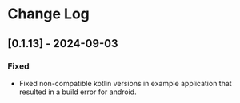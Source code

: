 ﻿# Change Log

## [0.1.13] - 2024-09-03

### Fixed

- Fixed non-compatible kotlin versions in example application that resulted in a build error for android.
